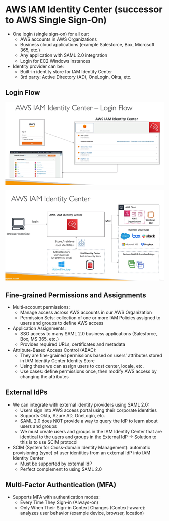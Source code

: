 # AWS IAM Identity Center (successor to AWS Single Sign-On)

- One login (single sign-on) for all our:
    - AWS accounts in AWS Organizations
    - Business cloud applications (example Salesforce, Box, Microsoft 365, etc.)
    - Any application with SAML 2.0 integration
    - Login for EC2 Windows instances
- Identity provider can be:
    - Built-in identity store for IAM Identity Center
    - 3rd party: Active Directory (AD), OneLogin, Okta, etc.

## Login Flow

![Login Flow](images/login-flow.png)

![Login Flow 2](images/login-flow-2.png)

## Fine-grained Permissions and Assignments

- Multi-account permissions:
    - Manage access across AWS accounts in our AWS Organization
    - Permission Sets: collection of one or more IAM Policies assigned to users and groups to define AWS access
- Application Assignments:
    - SSO access to many SAML 2.0 business applications (Salesforce, Box, MS 365, etc.)
    - Provides required URLs, certificates and metadata
- Attribute-Based Access Control (ABAC):
    - They are fine-grained permissions based on users' attributes stored in IAM Identity Center Identity Store
    - Using these we can assign users to cost center, locale, etc.
    - Use cases: define permissions once, then modify AWS access by changing the attributes

## External IdPs

- We can integrate with external identity providers using SAML 2.0:
    - Users sign into AWS access portal using their corporate identities
    - Supports Okta, Azure AD, OneLogin, etc.
    - SAML 2.0 does NOT provide a way to query the IdP to learn about users and groups
    - We must create users and groups in the IAM Identity Center that are identical to the users and groups in the External IdP -> Solution to this is to use SCIM protocol
- SCIM (System for Cross-domain Identity Management): automatic provisioning (sync) of user identities from an external IdP into IAM Identity Center
    - Must be supported by external IdP
    - Perfect complement to using SAML 2.0

## Multi-Factor Authentication (MFA)

- Supports MFA with authentication modes:
    - Every Time They Sign-in (Always-on)
    - Only When Their Sign-in Context Changes (Context-aware): analyzes user behavior (example device, browser, location)
